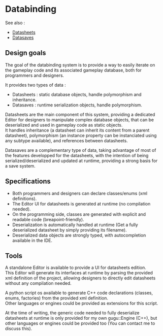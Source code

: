 # Databinding

See also :
- [Datasheets](../Features/Datasheets.md)
- [Datasaves](../Features/Datasaves.md)

## Design goals

The goal of the databinding system is to provide a way to easily iterate on the gameplay code and its associated gameplay database, both for programmers and designers.  

It provides two types of data :
- Datasheets : static database objects, handle polymorphism and inheritance.
- Datasaves : runtime serialization objects, handle polymorphism.

Datasheets are the main component of this system, providing a dedicated Editor for designers to manipulate complex database objects, that can be deserialized and used in gameplay code as static objects.  
It handles inheritance (a datasheet can inherit its content from a parent datasheet), polymorphism (an instance property can be instanciated using any subtype available), and references between datasheets.

Datasaves are a complementary type of data, taking advantage of most of the features developped for the datasheets, with the intention of being serialized/deserialized and updated at runtime, providing a strong basis for a save system.

## Specifications
- Both programmers and designers can declare classes/enums (xml definitions).
- The Editor UI for datasheets is generated at runtime (no compilation needed).
- On the programming side, classes are generated with explicit and readable code (breapoint-friendly).
- Deserialization is automatically handled at runtime (Get a fully deserialized datasheet by simply providing its filename).
- Deserialized data objects are strongly typed, with autocompletion available in the IDE.

## Tools

A standalone Editor is available to provide a UI for datasheets edition.  
This Editor will generate its interfaces at runtime by parsing the provided xml definition of the project, allowing designers to directly edit datasheets without any compilation needed.

A python script os available to generate C++ code declarations (classes, enums, factories) from the provided xml definition.  
Other languages or engines could be provided as extensions for this script.

At the time of writing, the generic code needed to fully deserialize datasheets at runtime is only provided for my own gugu::Engine (C++), but other languages or engines could be provided too (You can contact me to discuss this).